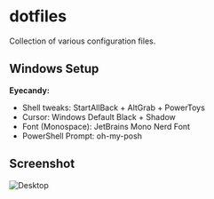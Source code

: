 # dotfiles

Collection of various configuration files.

## Windows Setup

**Eyecandy:**

- Shell tweaks: StartAllBack + AltGrab + PowerToys
- Cursor: Windows Default Black + Shadow
- Font (Monospace): JetBrains Mono Nerd Font
- PowerShell Prompt: oh-my-posh


## Screenshot
![Desktop](https://raw.githubusercontent.com/varcharfoobar/dotfiles/master/windows.png)

<!---
this change was made in github spaces :)
-->